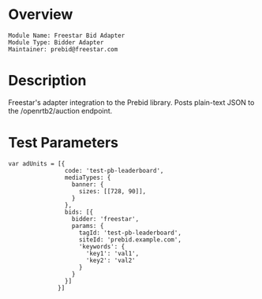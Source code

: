 # Overview

```
Module Name: Freestar Bid Adapter
Module Type: Bidder Adapter
Maintainer: prebid@freestar.com
```

# Description

Freestar's adapter integration to the Prebid library. Posts plain-text JSON to the /openrtb2/auction endpoint.

# Test Parameters

```
var adUnits = [{
                code: 'test-pb-leaderboard',
                mediaTypes: {
                  banner: {
                    sizes: [[728, 90]],
                  }
                },
                bids: [{
                  bidder: 'freestar',
                  params: {
                    tagId: 'test-pb-leaderboard',
                    siteId: 'prebid.example.com',
                    'keywords': {
                      'key1': 'val1',
                      'key2': 'val2'
                    }
                  }
                }]
              }]
```
